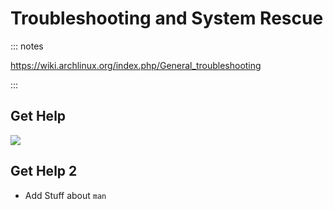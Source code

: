 # Troubleshooting and System Rescue

::: notes

https://wiki.archlinux.org/index.php/General_troubleshooting

:::

## Get Help

<img src="https://media.giphy.com/media/3oz8xvZDRBvZUce6wo/giphy.gif"></img>

## Get Help 2

- Add Stuff about `man`

